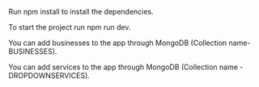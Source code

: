 Run npm install to install the dependencies.

To start the project run npm run dev.

You can add businesses to the app through MongoDB (Collection name- BUSINESSES).

You can add services to the app through MongoDB (Collection name - DROPDOWNSERVICES).
